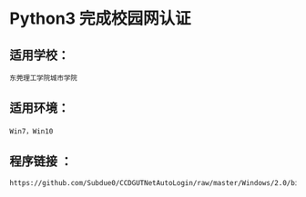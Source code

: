 Python3 完成校园网认证
=====================


适用学校：<br>
---------------------
    东莞理工学院城市学院
适用环境：<br>
---------------------
    Win7，Win10
程序链接 ：<br>
--------------------
    https://github.com/Subdue0/CCDGUTNetAutoLogin/raw/master/Windows/2.0/bin/rar/CCDGUT.rar
